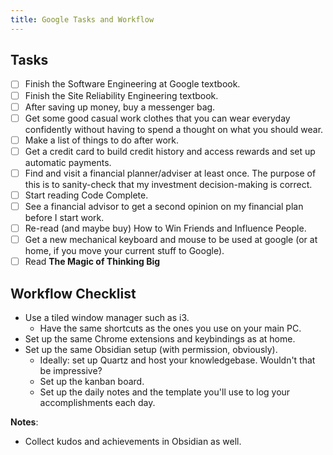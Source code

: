 ```yaml
---
title: Google Tasks and Workflow
---
```


## Tasks
- [ ] Finish the Software Engineering at Google textbook.
- [ ] Finish the Site Reliability Engineering textbook.
- [ ] After saving up money, buy a messenger bag.
- [ ] Get some good casual work clothes that you can wear everyday confidently without having to spend a thought on what you should wear.
- [ ] Make a list of things to do after work.
- [ ] Get a credit card to build credit history and access rewards and set up automatic payments.
- [ ] Find and visit a financial planner/adviser at least once. The purpose of this is to sanity-check that my investment decision-making is correct.
- [ ] Start reading Code Complete.
- [ ] See a financial advisor to get a second opinion on my financial plan before I start work.
- [ ] Re-read (and maybe buy) How to Win Friends and Influence People.
- [ ] Get a new mechanical keyboard and mouse to be used at google (or at home, if you move your current stuff to Google).
- [ ] Read **The Magic of Thinking Big**

## Workflow Checklist
- Use a tiled window manager such as i3.
    - Have the same shortcuts as the ones you use on your main PC.
- Set up the same Chrome extensions and keybindings as at home.
- Set up the same Obsidian setup (with permission, obviously).
    - Ideally: set up Quartz and host your knowledgebase. Wouldn't that be impressive?
    - Set up the kanban board.
    - Set up the daily notes and the template you'll use to log your accomplishments each day.

**Notes**:
- Collect kudos and achievements in Obsidian as well.
